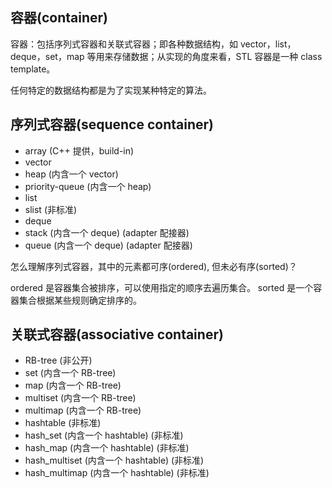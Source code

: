 ## 容器(container)

容器：包括序列式容器和关联式容器；即各种数据结构，如 vector，list，deque，set，map 等用来存储数据；从实现的角度来看，STL 容器是一种 class template。

任何特定的数据结构都是为了实现某种特定的算法。

## 序列式容器(sequence container)

* array (C++ 提供，build-in)
* vector
* heap (内含一个 vector)
* priority-queue (内含一个 heap)
* list
* slist (非标准)
* deque
* stack (内含一个 deque)  (adapter 配接器)
* queue (内含一个 deque)  (adapter 配接器)

怎么理解序列式容器，其中的元素都可序(ordered), 但未必有序(sorted)？

ordered 是容器集合被排序，可以使用指定的顺序去遍历集合。 sorted 是一个容器集合根据某些规则确定排序的。

## 关联式容器(associative container)

* RB-tree (非公开)
* set (内含一个 RB-tree)
* map (内含一个 RB-tree)
* multiset (内含一个 RB-tree)
* multimap (内含一个 RB-tree)
* hashtable (非标准)
* hash_set (内含一个 hashtable)  (非标准)
* hash_map (内含一个 hashtable)  (非标准)
* hash_multiset (内含一个 hashtable)  (非标准)
* hash_multimap (内含一个 hashtable)  (非标准)

